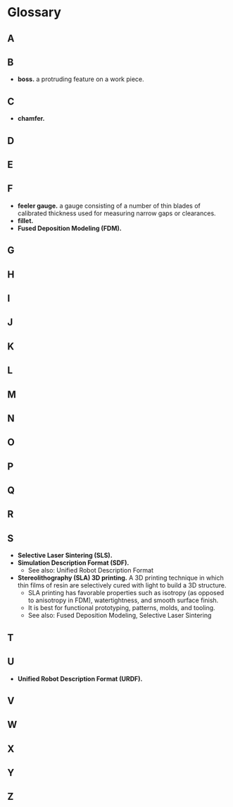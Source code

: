 # Glossary

## A

## B
- **boss.** a protruding feature on a work piece.

## C
- **chamfer.**

## D

## E

## F
- **feeler gauge.** a gauge consisting of a number of thin blades of calibrated thickness used for measuring narrow gaps or clearances.
- **fillet.**
- **Fused Deposition Modeling (FDM).**

## G

## H

## I

## J

## K

## L

## M

## N

## O

## P

## Q

## R

## S
- **Selective Laser Sintering (SLS).**
- **Simulation Description Format (SDF).**
  - See also: Unified Robot Description Format
- **Stereolithography (SLA) 3D printing.** A 3D printing technique in which thin films of resin are selectively cured with light to build a 3D structure.
  - SLA printing has favorable properties such as isotropy (as opposed to anisotropy in FDM), watertightness, and smooth surface finish.
  - It is best for functional prototyping, patterns, molds, and tooling.
  - See also: Fused Deposition Modeling, Selective Laser Sintering

## T

## U
- **Unified Robot Description Format (URDF).**

## V

## W

## X

## Y

## Z

